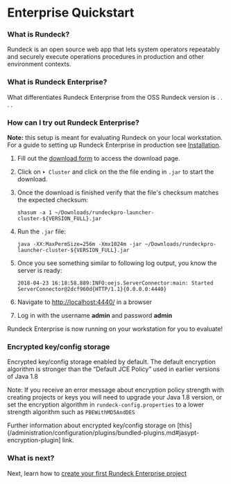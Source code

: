 # Enterprise Quickstart

### What is Rundeck?

Rundeck is an open source web app that lets system operators repeatably and securely execute operations procedures in production and other environment contexts.

### What is Rundeck Enterprise?

What differentiates Rundeck Enterprise from the OSS Rundeck version is . . . .

### How can I try out Rundeck Enterprise?

**Note:** this setup is meant for evaluating Rundeck on your local workstation. For a guide to setting up Rundeck Enterprise in production see [Installation](/administration/install/index.md).

1. Fill out the [download form](https://www.rundeck.com/download-now) to access the download page.
1. Click on `➤ Cluster` and click on the the file ending in `.jar` to start the download.
1. Once the download is finished verify that the file's checksum matches the expected checksum:

    ```
    shasum -a 1 ~/Downloads/rundeckpro-launcher-cluster-${VERSION_FULL}.jar
    ```
1. Run the `.jar` file:

    ```
    java -XX:MaxPermSize=256m -Xmx1024m -jar ~/Downloads/rundeckpro-launcher-cluster-${VERSION_FULL}.jar
    ```
1. Once you see something similar to following log output, you know the server is ready:

    ```
    2018-04-23 16:18:58.889:INFO:oejs.ServerConnector:main: Started ServerConnector@2dcf960d{HTTP/1.1}{0.0.0.0:4440}
    ```
1. Navigate to [http://localhost:4440/](http://localhost:4440/user/login) in a browser
1. Log in with the username **admin** and password **admin**

Rundeck Enterprise is now running on your workstation for you to evaluate!

### Encrypted key/config storage

Encrypted key/config storage enabled by default. The default encryption algorithm is stronger than the “Default JCE Policy” used in earlier versions of Java 1.8

Note: If you receive an error message about encryption policy strength with creating projects or keys you will need to upgrade your Java 1.8 version, or set the encryption algorithm in `rundeck-config.properties` to a lower strength algorithm such as `PBEWithMD5AndDES`

Further information about encrypted key/config storage on [this](/administration/configuration/plugins/bundled-plugins.md#jasypt-encryption-plugin] link.

### What is next?

Next, learn how to [create your first Rundeck Enterprise project](/manual/02-getting-started.md#project-setup)
